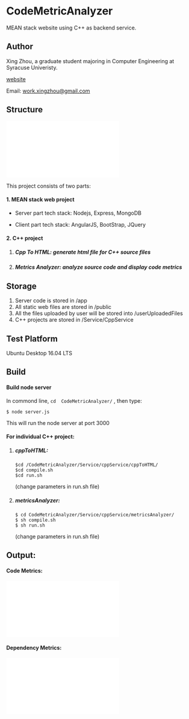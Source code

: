 # CodeMetricAnalyzer
MEAN stack website using C++ as backend service.

## Author
Xing Zhou, a graduate student majoring in Computer Engineering at Syracuse Univeristy.

[website](http://www.xingzhou.us)

Email: work.xingzhou@gmail.com


## Structure


![overview](/READMESource/images/CodeAnalyzerOverviewStructure.js)

This project consists of two parts:


#### 1. MEAN stack web project  
- Server part tech stack: Nodejs, Express, MongoDB  
  
- Client part tech stack: AngularJS, BootStrap, JQuery 
 
#### 2. C++ project 
 
   1. #####  Cpp To HTML: generate html file for C++ source files
   
   2. ##### Metrics Analyzer:  analyze source code and display code metrics
 

## Storage
1. Server code is stored in /app
2. All static web files are stored in /public 
3. All the files uploaded by user will be stored into /userUploadedFiles
4. C++ projects are stored in /Service/CppService

## Test Platform
Ubuntu Desktop 16.04 LTS

## Build

#### Build node server
In commond line, `cd  CodeMetricAnalyzer/`  , then type:
```
$ node server.js
```
This will run the node server at port 3000

#### For individual C++ project:
1. ##### cppToHTML:
    ```
    $cd /CodeMetricAnalyzer/Service/cppService/cppToHTML/
    $cd compile.sh
    $cd run.sh 
    ```
    (change parameters in run.sh file)
2. ##### metricsAnalyzer:
	```
    $ cd CodeMetricAnalyzer/Service/cppService/metricsAnalyzer/
   	$ sh compile.sh
    $ sh run.sh 
    ```
    (change parameters in run.sh file)


## Output:

#### Code Metrics:

![Code Metrics](/READMESource/images/MetricsOutput.js)

#### Dependency Metrics:

![Code Metrics](/READMESource/images/DependencyOutput.js)